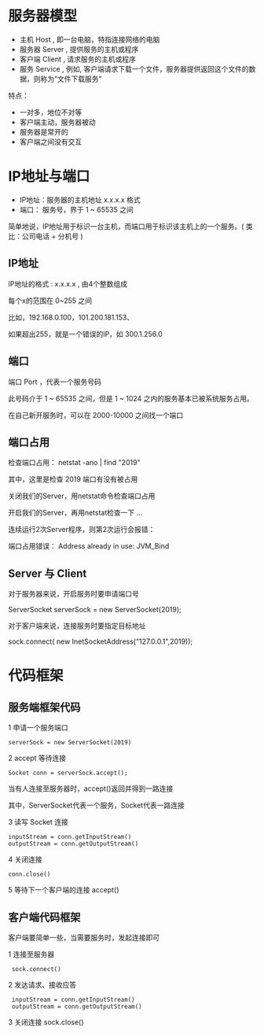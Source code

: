 # 服务器模型
- 主机 Host , 即一台电脑，特指连接网络的电脑
- 服务器 Server , 提供服务的主机或程序
- 客户端 Client ,  请求服务的主机或程序
- 服务 Service , 例如, 客户端请求下载一个文件，服务器提供返回这个文件的数据，则称为“文件下载服务”

特点：
- 一对多，地位不对等
- 客户端主动，服务器被动
- 服务器是常开的
- 客户端之间没有交互


# IP地址与端口

- IP地址：服务器的主机地址 x.x.x.x 格式
- 端口：    服务号，界于 1 ~ 65535 之间

简单地说，IP地址用于标识一台主机，而端口用于标识该主机上的一个服务。( 类比：公司电话 + 分机号 )
## IP地址
IP地址的格式 : x.x.x.x   , 由4个整数组成

每个x的范围在 0~255 之间

比如，192.168.0.100，101.200.181.153、
  
如果超出255，就是一个错误的IP，如 300.1.256.0

## 端口
端口 Port ，代表一个服务号码

此号码介于 1 ~ 65535 之间，但是 1 ~ 1024 之内的服务基本已被系统服务占用。

在自己新开服务时，可以在 2000-10000 之间找一个端口
## 端口占用
检查端口占用： netstat -ano | find "2019"  

其中，这里是检查 2019 端口有没有被占用


关闭我们的Server，用netstat命令检查端口占用

开启我们的Server，再用netstat检查一下 …

连续运行2次Server程序，则第2次运行会报错：

端口占用错误： Address already in use: JVM_Bind
## Server 与 Client

对于服务器来说，开启服务时要申请端口号

ServerSocket serverSock = new ServerSocket(2019);

对于客户端来说，连接服务时要指定目标地址

sock.connect( new InetSocketAddress("127.0.0.1",2019));


# 代码框架
## 服务端框架代码
1 申请一个服务端口 

    serverSock = new ServerSocket(2019)

2 accept 等待连接

    Socket conn = serverSock.accept();
  当有人连接至服务器时，accept()返回并得到一路连接

其中，ServerSocket代表一个服务，Socket代表一路连接

3 读写 Socket 连接

    inputStream = conn.getInputStream()
    outputStream = conn.getOutputStream()

4 关闭连接

    conn.close()

5 等待下一个客户端的连接 accept()

## 客户端代码框架
客户端要简单一些，当需要服务时，发起连接即可

1 连接至服务器

     sock.connect() 

2 发达请求、接收应答

     inputStream = conn.getInputStream()
     outputStream = conn.getOutputStream()

3 关闭连接 sock.close() 
